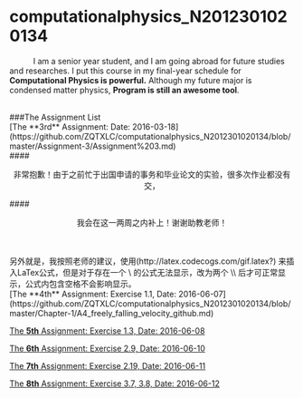 # computationalphysics_N2012301020134

&emsp;&emsp;&emsp;I am a senior year student, and I am going abroad for future studies and researches.
I put this course in my final-year schedule for __Computational Physics is powerful.__
Although my future major is condensed matter physics, __Program is still an awesome tool__.

<br>
###The Assignment List

</br>
[The **3rd** Assignment: Date: 2016-03-18](https://github.com/ZQTXLC/computationalphysics_N2012301020134/blob/master/Assignment-3/Assignment%203.md)
<br>
####<p align="center">非常抱歉！由于之前忙于出国申请的事务和毕业论文的实验，很多次作业都没有交，</p>

####<p align="center">我会在这一两周之内补上！谢谢助教老师！</p>

</br>
<br>
另外就是，我按照老师的建议，使用(http://latex.codecogs.com/gif.latex?) 来插入LaTex公式，但是对于存在一个 \ 的公式无法显示，改为两个 \\ 后才可正常显示，公式内包含空格不会影响显示。

</br>
[The **4th** Assignment: Exercise 1.1, Date: 2016-06-07](https://github.com/ZQTXLC/computationalphysics_N2012301020134/blob/master/Chapter-1/A4_freely_falling_velocity_github.md)

[The **5th** Assignment: Exercise 1.3, Date: 2016-06-08](https://github.com/ZQTXLC/computationalphysics_N2012301020134/blob/master/Chapter-1/A5_friction_velocity_github.md)

[The **6th** Assignment: Exercise 2.9, Date: 2016-06-10](
https://github.com/ZQTXLC/computationalphysics_N2012301020134/blob/master/Chapter-2/A6_projectile_motion_github.md)

[The **7th** Assignment: Exercise 2.19, Date: 2016-06-11](https://github.com/ZQTXLC/computationalphysics_N2012301020134/blob/master/Chapter-2/A7_effect_spin_github.md)

[The **8th** Assignment: Exercise 3.7, 3.8, Date: 2016-06-12]()
